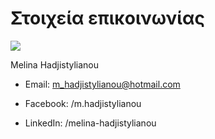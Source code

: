 # Στοιχεία επικοινωνίας

![](https://scontent-frt3-1.xx.fbcdn.net/hphotos-xpa1/v/t1.0-9/10678610_10152694710357348_1838164598756398793_n.jpg?oh=992abb77c3cfa44b2e02d5a948ca3312&oe=56C55C54)

Melina Hadjistylianou

* Email: m_hadjistylianou@hotmail.com

* Facebook: /m.hadjistylianou

* LinkedIn: /melina-hadjistylianou
